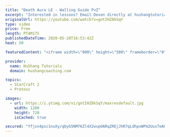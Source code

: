 ```yaml
---
title: "Death Aura LE - Walling Guide PvZ"
excerpt: "Interested in lessons? Email Devon directly at hushangtutorials@outlook.com ------------------------------------------------------------------------------------------------------- Want to support HuShang Tutorials directly? Patreon is a website where you can contribute a monthly donation that will help"
originalUrl: https://youtube.com/watch?v=gntIHZ8kSqY
type: video
price: Free
length: PT4M17S
publishedDateTime: 2020-05-28T16:53:42Z
heat: 50

featuredContent: "<iframe width=\"800\" height=\"500\" frameborder=\"0\" src=\"https://www.youtube.com/embed/gntIHZ8kSqY\" allow=\"accelerometer; autoplay; encrypted-media; gyroscope; picture-in-picture\" allowfullscreen></iframe>"

provider:
  name: HuShang Tutorials
  domain: hushangcoaching.com

topics:
  - StarCraft 2
  - Protoss

images:
  - url: https://i.ytimg.com/vi/gntIHZ8kSqY/maxresdefault.jpg
    width: 1280
    height: 720
    isCached: true

secured: "Yfjsn4psc1nuXy/qbyG5NM76Zl4X2wvpOARqZREjJhR7qLdhpxWPm2UusTeA0VCUOIGazwVbGZJIR8yJD6buGrVlukKE9WB6MBKqvClkJWI5A6O7NQkO7AHo/blT8m1KC9FtDw9UiDs1RxQxwV1Jy/5vquZ1ILY5mBjRwMzS/dM0g0RE7EzgD76Ul3pdpo2GcwM5l2wIFm7eLw1xNe8m9VQKKF3sBDEnBFzLjgNeqbrLqdooW/bmnVAcPKrkzJDF6Xc1WWk/lF5qGkgk+S5iQtMkXDlIE3VuM5dTAvqks68n+GPjdWS3azfx45Og8VHUniXgiGmxiRP2RyippvIiLrP1Bwp8aT0SNkgaZdXg/96a0nw9/3u7woLJbnt4wBO/C8OIEmMTHuJ4LUz+SNXAz3ZUAAOQSCPWeBGhScNxZeE=;BZ8/UwG53KsIq8tsk4rflg=="
---
```


